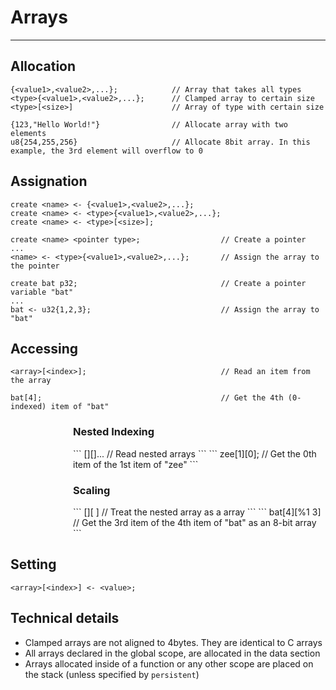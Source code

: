 # Arrays

---
## Allocation
```
{<value1>,<value2>,...};            // Array that takes all types
<type>{<value1>,<value2>,...};      // Clamped array to certain size
<type>[<size>]                      // Array of type with certain size
```
```
{123,"Hello World!"}                // Allocate array with two elements
u8{254,255,256}                     // Allocate 8bit array. In this example, the 3rd element will overflow to 0
```
## Assignation
```
create <name> <- {<value1>,<value2>,...};
create <name> <- <type>{<value1>,<value2>,...};
create <name> <- <type>[<size>];
```
```
create <name> <pointer type>;                  // Create a pointer 
...
<name> <- <type>{<value1>,<value2>,...};       // Assign the array to the pointer
```
```
create bat p32;                                // Create a pointer variable "bat"  
...
bat <- u32{1,2,3};                             // Assign the array to "bat"
```
## Accessing
```
<array>[<index>];                              // Read an item from the array
```
```
bat[4];                                        // Get the 4th (0-indexed) item of "bat"
```
<section style="padding-left: 100px">

<h3> Nested Indexing </h3>
```
<array>[<index>][<index>]...      // Read nested arrays
```
```
zee[1][0];                        // Get the 0th item of the 1st item of "zee"
```

<h3> Scaling </h3>
```
<array>[<index>][<type> <index>]  // Treat the nested array as a <type> array
```
```
bat[4][%1 3]                      // Get the 3rd item of the 4th item of "bat" as an 8-bit array
```
</section>

## Setting
```
<array>[<index>] <- <value>;
```

## Technical details
* Clamped arrays are not aligned to 4bytes. They are identical to C arrays
* All arrays declared in the global scope, are allocated in the data section
* Arrays allocated inside of a function or any other scope are placed on the stack (unless specified by `persistent`)